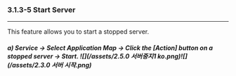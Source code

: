 ### 3.1.3-5 Start Server

---

This feature allows you to start a stopped server.

##### a\) Service → Select Application Map → Click the [Action] button on a stopped server → Start. ![](/assets/2.5.0 서버중지1 ko.png)![](/assets/2.3.0 서버 시작.png)



